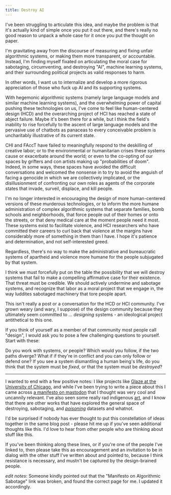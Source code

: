 ```yaml
---
title: Destroy AI
---
```


I've been struggling to articulate this idea, and maybe the problem is that it's actually kind of simple once you put it out there, and there's really no good reason to unpack a whole case for it once you put the thought on paper.

I'm gravitating away from the discourse of measuring and fixing unfair algorithmic systems, or making them more transparent, or accountable. Instead, I'm finding myself fixated on articulating the moral case for sabotaging, circumventing, and destroying "AI", machine learning systems, and their surrounding political projects as valid responses to harm.

In other words, I want us to internalize and develop a more rigorous appreciation of those who fuck up AI and its supporting systems.

With hegemonic algorithmic systems (namely large language models and similar machine learning systems), and the overwhelming power of capital pushing these technologies on us, I've come to feel like human-centered design (HCD) and the overarching project of HCI has reached a state of abject failure. Maybe it's been there for a while, but I think the field's inability to rise forcefully to the ascent of large language models and the pervasive use of chatbots as panaceas to every conceivable problem is uncharitably illustrative of its current state.

CHI and FAccT have failed to meaningfully respond to the deskilling of creative labor; or to the environmental or humanitarian crises these systems cause or exacerbate around the world; or even to the co-opting of our spaces by grifters and con artists making up "probabilities of doom". Indeed, in some ways, these spaces have avoided the difficult conversations and welcomed the nonsense in to try to avoid the anguish of facing a genocide in which we are collectively implicated, or the disillusionment of confronting our own roles as agents of the corporate states that invade, surveil, displace, and kill people.

I'm no longer interested in encouraging the design of more human-centered versions of these murderous technologies, or to inform the more humane administration of complex algorithmic systems that separate families, bomb schools and neighborhoods, that force people out of their homes or onto the streets, or that deny medical care at the moment people need it most. These systems exist to facilitate violence, and HCI researchers who have committed their careers to curl back that violence at the margins have considerably more of something in them than I have. I hope it's patience and determination, and not self-interested greed.

Regardless, there's no way to make the administrative and bureaucratic systems of apartheid and violence more humane for the people subjugated by that system.

I think we must forcefully put on the table the possibility that we will destroy systems that fail to make a compelling affirmative case for their existence. That threat must be credible. We should actively undermine and sabotage systems, and recognize that labor as a moral project that we engage in, the way luddites sabotaged machinery that tore people apart.

This isn't really a post or a conversation for the HCD or HCI community. I've grown weary (and wary, I suppose) of the design community because they ultimately seem committed to ... *designing* systems - an ideological project antithetical to this one.

If you think of yourself as a member of that community most people call "design", I would ask you to pose a few challenging questions to yourself. Start with these:

Do you work with systems, or people? Which would you follow, if the two paths diverge? What if if they're in conflict and you can only follow or defend one? If you see a system dismantling a human being's life, do you think that the system must be *fixed*, or that the system must be *destroyed*?

---

I wanted to end with a few positive notes: I like projects like [Glaze at the University of Chicago][glaze], and while I've been trying to write a piece about this I came across [a manifesto on mastodon][AIManifesto] that I thought was very cool and uncannily relevant. I've also seen some really rad indigenous [art][teslaOlmec], and I know that there are other works that have explored the general space of destroying, sabotaging, and *[poisoning][poison]* datasets and whatnot.

I'd be surprised if nobody has ever thought to put this constellation of ideas together in the same blog post - please hit me up if you've seen additional thoughts like this. I'd love to hear from other people who are thinking about stuff like this.

If you've been thinking along these lines, or if you're one of the people I've linked to, then please take this as encouragement and an invitation to be in dialog with the other stuff I've written about and pointed to, because I think resistance is necessary, and mustn't be captured by the design-brained people.


*edit notes*: Someone kindly pointed out that the "Manifesto on Algorithmic Sabotage" link was broken, and found the correct page for me. I updated it accordingly.

[glaze]: https://glaze.cs.uchicago.edu/
[AIManifesto]: https://algorithmic-sabotage.github.io/asrg/manifesto-on-algorithmic_sabotage/
[teslaOlmec]: https://hyperallergic.com/878913/artist-chavis-marmol-crushes-tesla-with-colossal-olmec-head-sculpture/
[poison]: https://dl.acm.org/doi/10.1145/3442188.3445885